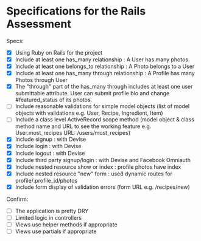 # Specifications for the Rails Assessment

Specs:
- [x] Using Ruby on Rails for the project
- [x] Include at least one has_many relationship : A User has many photos
- [x] Include at least one belongs_to relationship : A Photo belongs to a User
- [x] Include at least one has_many through relationship : A Profile has many Photos through User
- [x] The "through" part of the has_many through includes at least one user submittable attribute. User can submit profile bio and change #featured_status of its photos. 
- [ ] Include reasonable validations for simple model objects (list of model objects with validations e.g. User, Recipe, Ingredient, Item)
- [ ] Include a class level ActiveRecord scope method (model object & class method name and URL to see the working feature e.g. User.most_recipes URL: /users/most_recipes)
- [x] Include signup :  with Devise
- [x] Include login : with Devise
- [x] Include logout : with Devise
- [x] Include third party signup/login : with Devise and Facebook Omniauth
- [x] Include nested resource show or index : profile photos have index
- [x] Include nested resource "new" form : used dynamic routes for profile/:profile_id/photos
- [x] Include form display of validation errors (form URL e.g. /recipes/new)

Confirm:
- [ ] The application is pretty DRY
- [ ] Limited logic in controllers
- [ ] Views use helper methods if appropriate
- [ ] Views use partials if appropriate